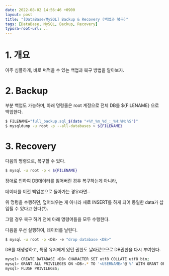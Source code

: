 ```yaml
---
date: 2022-08-02 14:56:46 +0900
layout: post
title: "[DataBase/MySQL] Backup & Recovery (백업과 복구)"
tags: [DataBase, MySQL, Backup, Recovery]
typora-root-url: ..
---
```


# 1. 개요

아주 심플하게, 바로 써먹을 수 있는 백업과 복구 방법을 알아보자.



# 2. Backup

부분 백업도 가능하며, 아래 명령줄은 root 계정으로 전체 DB를 ${FILENAME} 으로 백업한다.

```bash
$ FILENAME="full_backup.sql_$(date "+%Y_%m_%d_:_%H:%M:%S")"
$ mysqldump -u root -p --all-databases > ${FILENAME}
```



# 3. Recovery

다음의 명령으로, 복구할 수 있다.

```bash
$ mysql -u root -p < ${FILENAME}
```



장애로 인하여 DB데이터를 잃어버린 경우 복구하는게 아니라,

데이터를 이전 백업본으로 돌아가는 경우라면..

위 명령을 수행하면, 덮어씌우는 게 아니라 새로 INSERT를 하게 되어 동일한 data가 삽입될 수 있다고 한다(?).

그럴 경우 복구 하기 전에 아래 명령어들을 모두 수행한다.



다음을 우선 실행하여, 데이터를 날린다.

```bash
$ mysql -u root -p <DB> -e "drop database <DB>"
```



DB를 재생성하고, 특정 유저에게 있던 권한도 날라갔으므로 DB권한을 다시 부여한다.

```bash
mysql> CREATE DATABASE <DB> CHARACTER SET utf8 COLLATE utf8_bin;
mysql> GRANT ALL PRIVILEGES ON <DB>.* TO '<USERNAME>'@'%' WITH GRANT OPTION;
mysql> FLUSH PRIVILEGES;
```

